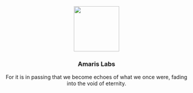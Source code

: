 <div align="center">

<img src="https://avatars.githubusercontent.com/u/193309391?s=200&v=4" align="center" width="120px" height="120px">

<h3>Amaris Labs</h3>
<p>For it is in passing that we become echoes of what we once were, fading into the void of eternity.</p>

</div>
